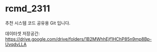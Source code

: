 # rcmd_2311
추천 시스템 코드 공유용 Git 입니다.

데이터셋 저장공간: https://drive.google.com/drive/folders/1B2MWhhEjf1HChP85n9mp8Bp-UvqdvLLA
